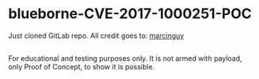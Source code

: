 # blueborne-CVE-2017-1000251-POC

Just cloned GitLab repo. All credit goes to: [marcinguy](http://seclists.org/fulldisclosure/2017/Sep/61)

##
For educational and testing
purposes only. It is not armed with payload, only Proof of Concept, to show
it is possible.
